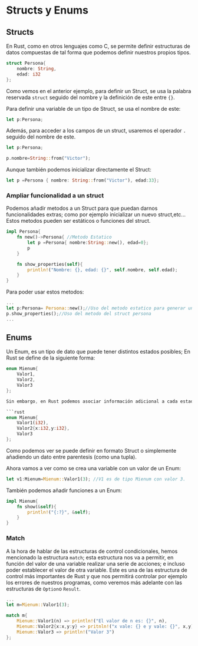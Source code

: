 # Structs y Enums

## Structs
En Rust, como en otros lenguajes como C, se permite definir estructuras de datos compuestas de tal forma que podemos definir nuestros propios tipos. 

```rust
struct Persona{
    nombre: String,
    edad: i32
};
```

Como vemos en el anterior ejemplo, para definir un Struct, se usa la palabra reservada ```struct``` seguido del nombre y la definición de este entre ```{}```.

Para definir una variable de un tipo de Struct, se usa el nombre de este:

```rust
let p:Persona;
```

Además, para acceder a los campos de un struct, usaremos el operador ```.``` seguido del nombre de este.

```rust
let p:Persona;

p.nombre=String::from("Victor");
```

Aunque también podemos inicializar directamente el Struct:

```rust
let p =Persona { nombre: String::from("Victor"), edad:33};
```

### Ampliar funcionalidad a un struct

Podemos añadir metodos a un Struct para que puedan darnos funcionalidades extras; como por ejemplo inicializar un nuevo struct,etc... Estos metodos pueden ser estáticos o funciones del struct.

```rust
impl Persona{
    fn new()->Persona{ //Metodo Estatico
        let p =Persona{ nombre:String::new(), edad=0};
        p 
    }

    fn show_properties(self){
        println!("Nombre: {}, edad: {}", self.nombre, self.edad);
    }
}
```

Para poder usar estos metodos:

```rust
...
let p:Persona= Persona::new();//Uso del metodo estatico para generar una nueva persona
p.show_properties();//Uso del metodo del struct persona
...
```

## Enums

Un Enum, es un tipo de dato que puede tener distintos estados posibles; En Rust se define de la siguiente forma:

```rust
enum Mienum{
    Valor1,
    Valor2,
    Valor3
};

Sin embargo, en Rust podemos asociar información adicional a cada estado de un Enum:

```rust
enum Mienum{
    Valor1(i32),
    Valor2{x:i32,y:i32},
    Valor3
};
```

Como podemos ver se puede definir en formato Struct o simplemente añadiendo un dato entre parentesis (como una tupla).

Ahora vamos a ver como se crea una variable con un valor de un Enum:

```rust
let v1:Mienum=Mienum::Valor1(3); //V1 es de tipo Mienum con valor 3.
```

También podemos añadir funciones a un Enum:

```rust
impl Mienum{
    fn show(&self){
        println!("{:?}", &self);
    }
}
```

### Match

A la hora de hablar de las estructuras de control condicionales, hemos mencionado la estructura ```match```; esta estructura nos va a permitir, en función del valor de una variable realizar una serie de acciones; e incluso poder establecer el valor de otra variable. Este es una de las estructura de control más importantes de Rust y que nos permitirá controlar por ejemplo los errores de nuestros programas, como veremos más adelante con las estructuras de ```Option```o ```Result```.

```rust
...
let m=Mienum::Valor1(3);

match m{
    Mienum::Valor1(n) => println!("El valor de n es: {}", n),
    Mienum::Valor2{x:x,y:y} => pritnln!("x vale: {} e y vale: {}", x,y),
    Mienum::Valor3 => println!("Valor 3")
};
```